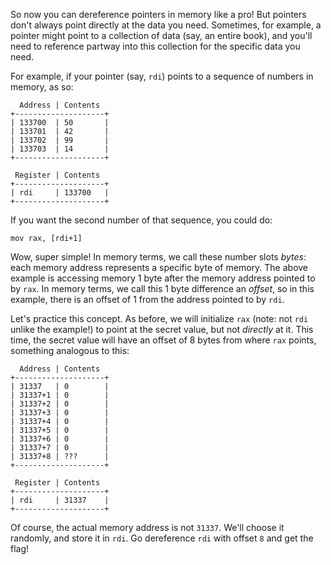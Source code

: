 So now you can dereference pointers in memory like a pro!
But pointers don't always point directly at the data you need.
Sometimes, for example, a pointer might point to a collection of data (say, an entire book), and you'll need to reference partway into this collection for the specific data you need.

For example, if your pointer (say, `rdi`) points to a sequence of numbers in memory, as so:

```none
  Address | Contents
+--------------------+
| 133700  | 50       |
| 133701  | 42       |
| 133702  | 99       |
| 133703  | 14       |
+--------------------+

 Register | Contents
+--------------------+
| rdi     | 133700   |
+--------------------+
```

If you want the second number of that sequence, you could do:

```assembly
mov rax, [rdi+1]
```

Wow, super simple!
In memory terms, we call these number slots _bytes_: each memory address represents a specific byte of memory.
The above example is accessing memory 1 byte after the memory address pointed to by `rax`.
In memory terms, we call this 1 byte difference an _offset_, so in this example, there is an offset of 1 from the address pointed to by `rdi`.

Let's practice this concept.
As before, we will initialize `rax` (note: not `rdi` unlike the example!) to point at the secret value, but not _directly_ at it.
This time, the secret value will have an offset of 8 bytes from where `rax` points, something analogous to this:

```none
  Address | Contents
+--------------------+
| 31337   | 0        |
| 31337+1 | 0        |
| 31337+2 | 0        |
| 31337+3 | 0        |
| 31337+4 | 0        |
| 31337+5 | 0        |
| 31337+6 | 0        |
| 31337+7 | 0        |
| 31337+8 | ???      |
+--------------------+

 Register | Contents
+--------------------+
| rdi     | 31337    |
+--------------------+
```

Of course, the actual memory address is not `31337`.
We'll choose it randomly, and store it in `rdi`.
Go dereference `rdi` with offset `8` and get the flag!

